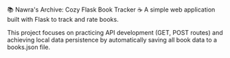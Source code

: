 📚 Nawra's Archive: Cozy Flask Book Tracker ☕
A simple web application built with Flask to track and rate books.

This project focuses on practicing API development (GET, POST routes) and achieving local data persistence by automatically saving all book data to a books.json file.
